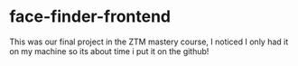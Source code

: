 # face-finder-frontend

This was our final project in the ZTM mastery course, I noticed I only had it on my machine so its about time i put it on the github!
